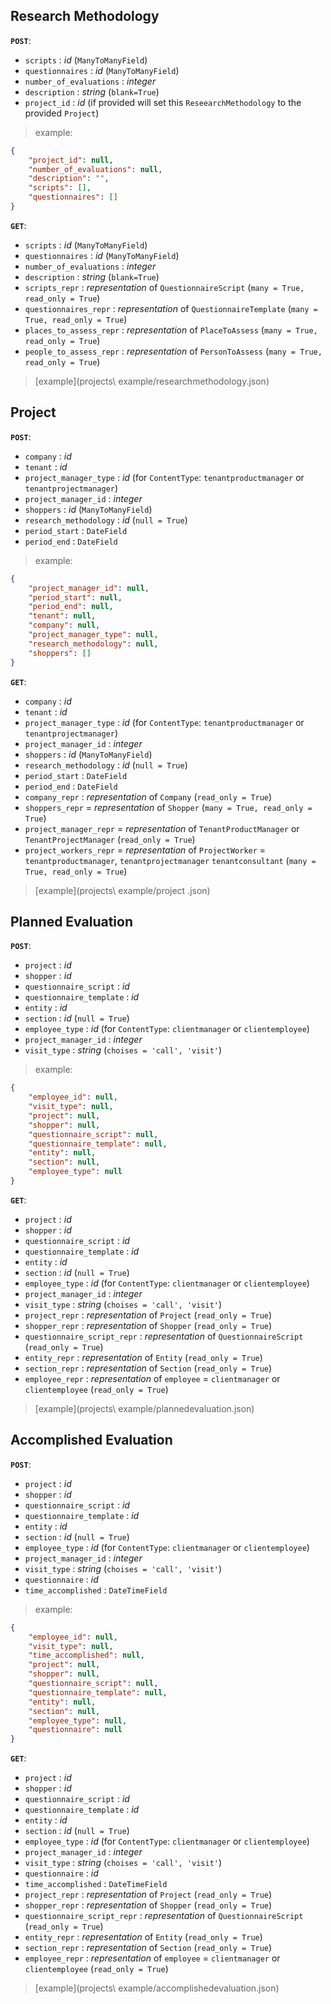 ## Research Methodology

**`POST`**:

- `scripts` : *id* (`ManyToManyField`)
- `questionnaires` : *id* (`ManyToManyField`)
- `number_of_evaluations` : *integer*
- `description` : *string* (`blank=True`)
- `project_id` : *id* (if provided will set this `ReseearchMethodology` to the provided `Project`)

> example:
```json
{
    "project_id": null,
    "number_of_evaluations": null,
    "description": "",
    "scripts": [],
    "questionnaires": []
}
```

**`GET`**:

- `scripts` : *id* (`ManyToManyField`)
- `questionnaires` : *id* (`ManyToManyField`)
- `number_of_evaluations` : *integer*
- `description` : *string* (`blank=True`)
- `scripts_repr` : *representation* of `QuestionnaireScript` (`many = True, read_only = True`)
- `questionnaires_repr` : *representation* of `QuestionnaireTemplate` (`many = True, read_only = True`)
- `places_to_assess_repr` : *representation* of `PlaceToAssess` (`many = True, read_only = True`)
- `people_to_assess_repr` : *representation* of `PersonToAssess` (`many = True, read_only = True`)

> [example](projects\ example/researchmethodology.json)

## Project

**`POST`**:

- `company` : *id*
- `tenant` : *id*
- `project_manager_type` : *id* (for `ContentType`: `tenantproductmanager` or `tenantprojectmanager`)
- `project_manager_id` : *integer*
- `shoppers` : *id* (`ManyToManyField`)
- `research_methodology` : *id* (`null = True`)
- `period_start` : `DateField`
- `period_end` : `DateField`

> example:
```json
{
    "project_manager_id": null,
    "period_start": null,
    "period_end": null,
    "tenant": null,
    "company": null,
    "project_manager_type": null,
    "research_methodology": null,
    "shoppers": []
}
```

**`GET`**:

- `company` : *id*
- `tenant` : *id*
- `project_manager_type` : *id* (for `ContentType`: `tenantproductmanager` or `tenantprojectmanager`)
- `project_manager_id` : *integer*
- `shoppers` : *id* (`ManyToManyField`)
- `research_methodology` : *id* (`null = True`)
- `period_start` : `DateField`
- `period_end` : `DateField`
- `company_repr` :  *representation* of `Company` (`read_only = True`)
- `shoppers_repr` = *representation* of `Shopper` (`many = True, read_only = True`)
- `project_manager_repr` = *representation* of `TenantProductManager` or `TenantProjectManager` (`read_only = True`)
- `project_workers_repr` = *representation* of `ProjectWorker` = `tenantproductmanager`, `tenantprojectmanager` `tenantconsultant` (`many = True, read_only = True`)

> [example](projects\ example/project	.json)

## Planned Evaluation

**`POST`**:

- `project` : *id*
- `shopper` : *id*
- `questionnaire_script` : *id*
- `questionnaire_template` : *id*
- `entity` : *id*
- `section` : *id* (`null = True`)
- `employee_type` : *id* (for `ContentType`: `clientmanager` or `clientemployee`)
- `project_manager_id` : *integer*
- `visit_type` : *string* (`choises = 'call', 'visit'`)

> example:
```json
{
    "employee_id": null,
    "visit_type": null,
    "project": null,
    "shopper": null,
    "questionnaire_script": null,
    "questionnaire_template": null,
    "entity": null,
    "section": null,
    "employee_type": null
}
```

**`GET`**:

- `project` : *id*
- `shopper` : *id*
- `questionnaire_script` : *id*
- `questionnaire_template` : *id*
- `entity` : *id*
- `section` : *id* (`null = True`)
- `employee_type` : *id* (for `ContentType`: `clientmanager` or `clientemployee`)
- `project_manager_id` : *integer*
- `visit_type` : *string* (`choises = 'call', 'visit'`)
- `project_repr` : *representation* of `Project` (`read_only = True`)
- `shopper_repr` : *representation* of `Shopper` (`read_only = True`)
- `questionnaire_script_repr` : *representation* of `QuestionnaireScript` (`read_only = True`)
- `entity_repr` : *representation* of `Entity` (`read_only = True`)
- `section_repr` : *representation* of `Section` (`read_only = True`)
- `employee_repr` : *representation* of `employee` = `clientmanager` or `clientemployee` (`read_only = True`)

> [example](projects\ example/plannedevaluation.json)

## Accomplished Evaluation

**`POST`**:

- `project` : *id*
- `shopper` : *id*
- `questionnaire_script` : *id*
- `questionnaire_template` : *id*
- `entity` : *id*
- `section` : *id* (`null = True`)
- `employee_type` : *id* (for `ContentType`: `clientmanager` or `clientemployee`)
- `project_manager_id` : *integer*
- `visit_type` : *string* (`choises = 'call', 'visit'`)
- `questionnaire` : *id*
- `time_accomplished` : `DateTimeField`

> example:
```json
{
    "employee_id": null,
    "visit_type": null,
    "time_accomplished": null,
    "project": null,
    "shopper": null,
    "questionnaire_script": null,
    "questionnaire_template": null,
    "entity": null,
    "section": null,
    "employee_type": null,
    "questionnaire": null
}
```

**`GET`**:

- `project` : *id*
- `shopper` : *id*
- `questionnaire_script` : *id*
- `questionnaire_template` : *id*
- `entity` : *id*
- `section` : *id* (`null = True`)
- `employee_type` : *id* (for `ContentType`: `clientmanager` or `clientemployee`)
- `project_manager_id` : *integer*
- `visit_type` : *string* (`choises = 'call', 'visit'`)
- `questionnaire` : *id*
- `time_accomplished` : `DateTimeField`
- `project_repr` : *representation* of `Project` (`read_only = True`)
- `shopper_repr` : *representation* of `Shopper` (`read_only = True`)
- `questionnaire_script_repr` : *representation* of `QuestionnaireScript` (`read_only = True`)
- `entity_repr` : *representation* of `Entity` (`read_only = True`)
- `section_repr` : *representation* of `Section` (`read_only = True`)
- `employee_repr` : *representation* of `employee` = `clientmanager` or `clientemployee` (`read_only = True`)

> [example](projects\ example/accomplishedevaluation.json)